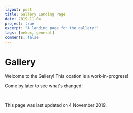 ```yaml
---
layout: post
title: Gallery Landing Page
date: 2019-11-04
project: true
excerpt: "A landing page for the gallery!"
tags: [nekox, general]
comments: false
---
```




# Gallery

Welcome to the Gallery! This location is a work-in-progress!

Come by later to see what's changed!

<br>

This page was last updated on 4 November 2019.